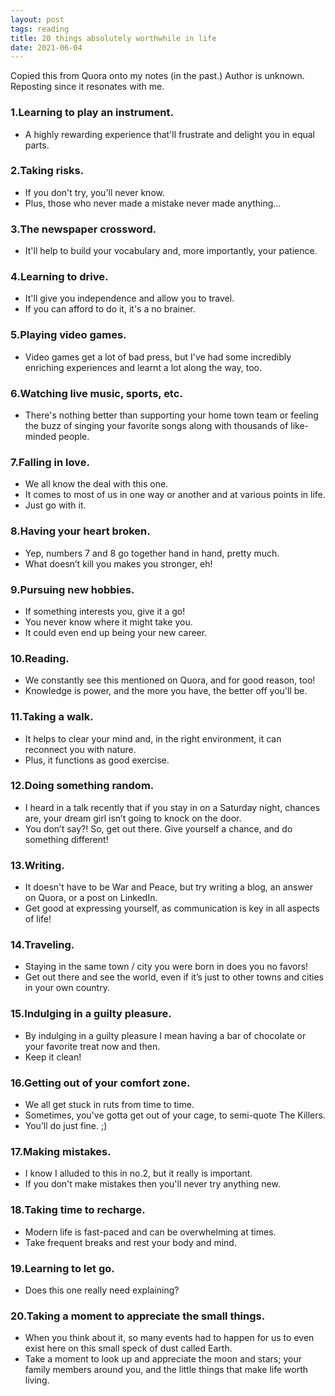 ```yaml
---
layout: post
tags: reading
title: 20 things absolutely worthwhile in life
date: 2021-06-04
---
```


Copied this from Quora onto my notes (in the past.) Author is unknown.
Reposting since it resonates with me.

### 1.Learning to play an instrument.

- A highly rewarding experience that'll frustrate and delight you in equal parts.

### 2.Taking risks.

- If you don't try, you'll never know. 
- Plus, those who never made a mistake never made anything…

### 3.The newspaper crossword.

- It'll help to build your vocabulary and, more importantly, your patience.

### 4.Learning to drive.

- It'll give you independence and allow you to travel. 
- If you can afford to do it, it's a no brainer.

### 5.Playing video games.

- Video games get a lot of bad press, but I've had some incredibly enriching experiences and learnt a lot along the way, too.

### 6.Watching live music, sports, etc.

- There's nothing better than supporting your home town team or feeling the buzz of singing your favorite songs along with thousands of like-minded people.

### 7.Falling in love.

- We all know the deal with this one. 
- It comes to most of us in one way or another and at various points in life. 
- Just go with it.

### 8.Having your heart broken.

- Yep, numbers 7 and 8 go together hand in hand, pretty much. 
- What doesn’t kill you makes you stronger, eh!

### 9.Pursuing new hobbies.

- If something interests you, give it a go! 
- You never know where it might take you. 
- It could even end up being your new career.

### 10.Reading.

- We constantly see this mentioned on Quora, and for good reason, too! 
- Knowledge is power, and the more you have, the better off you'll be.

### 11.Taking a walk.

- It helps to clear your mind and, in the right environment, it can reconnect you with nature. 
- Plus, it functions as good exercise.

### 12.Doing something random.

- I heard in a talk recently that if you stay in on a Saturday night, chances are, your dream girl isn’t going to knock on the door. 
- You don’t say?! So, get out there. Give yourself a chance, and do something different!

### 13.Writing.

- It doesn't have to be War and Peace, but try writing a blog, an answer on Quora, or a post on LinkedIn. 
- Get good at expressing yourself, as communication is key in all aspects of life!

### 14.Traveling.

- Staying in the same town / city you were born in does you no favors! 
- Get out there and see the world, even if it’s just to other towns and cities in your own country.

### 15.Indulging in a guilty pleasure.

- By indulging in a guilty pleasure I mean having a bar of chocolate or your favorite treat now and then. 
- Keep it clean!

### 16.Getting out of your comfort zone.

- We all get stuck in ruts from time to time. 
- Sometimes, you've gotta get out of your cage, to semi-quote The Killers. 
- You’ll do just fine. ;)

### 17.Making mistakes.

- I know I alluded to this in no.2, but it really is important. 
- If you don't make mistakes then you'll never try anything new.

### 18.Taking time to recharge.

- Modern life is fast-paced and can be overwhelming at times. 
- Take frequent breaks and rest your body and mind.

### 19.Learning to let go.

- Does this one really need explaining?

### 20.Taking a moment to appreciate the small things. 

- When you think about it, so many events had to happen for us to even exist here on this small speck of dust called Earth. 
- Take a moment to look up and appreciate the moon and stars; your family members around you, and the little things that make life worth living.
